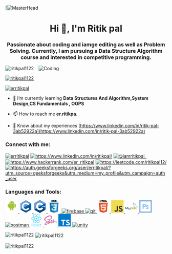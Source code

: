 [![MasterHead](https://img.freepik.com/free-photo/rear-view-programmer-working-all-night-long_1098-18697.jpg?w=996&t=st=1692968972~exp=1692969572~hmac=9d5b7940d5f5b75a1ee15c3669f509843a7e1d172ad3d65c42242cc0ff71d1b2)
<h1 align="center">Hi 👋, I'm Ritik pal</h1>
<h3 align="center">Passionate about coding and iamge editing as well as Problem Solving. Currently, I am pursuing a Data Structure Algorithm course and interested in competitive programming.</h3>

<img align="right" alt="Coding" width="400" src="https://i.pinimg.com/originals/54/e3/7d/54e37d8074ebcde1d96c77d7b2a7f310.gif">
<p align="left"> <img src="https://komarev.com/ghpvc/?username=ritikpal1122&label=Profile%20views&color=0e75b6&style=flat" alt="ritikpal1122" /> </p>

<p align="left"> <a href="https://github.com/ryo-ma/github-profile-trophy"><img src="https://github-profile-trophy.vercel.app/?username=ritikpal1122" alt="ritikpal1122" /></a> </p>

<p align="left"> <a href="https://twitter.com/erritikpal" target="blank"><img src="https://img.shields.io/twitter/follow/erritikpal?logo=twitter&style=for-the-badge" alt="erritikpal" /></a> </p>

- 🌱 I’m currently learning **Data Structures And Algorithm,System Design,CS Fundamentals , OOPS**

- 📫 How to reach me **er.ritikpa.**

- 📄 Know about my experiences [https://www.linkedin.com/in/ritik-pal-3ab52922a](https://www.linkedin.com/in/ritik-pal-3ab52922a)

<h3 align="left">Connect with me:</h3>
<p align="left">
<a href="https://twitter.com/erritikpal" target="blank"><img align="center" src="https://raw.githubusercontent.com/rahuldkjain/github-profile-readme-generator/master/src/images/icons/Social/twitter.svg" alt="erritikpal" height="30" width="40" /></a>
<a href="https://linkedin.com/in/https://www.linkedin.com/in/ritikpal/" target="blank"><img align="center" src="https://raw.githubusercontent.com/rahuldkjain/github-profile-readme-generator/master/src/images/icons/Social/linked-in-alt.svg" alt="https://www.linkedin.com/in/ritikpal/" height="30" width="40" /></a>
<a href="https://instagram.com/@iamritikpal_" target="blank"><img align="center" src="https://raw.githubusercontent.com/rahuldkjain/github-profile-readme-generator/master/src/images/icons/Social/instagram.svg" alt="@iamritikpal_" height="30" width="40" /></a>
<a href="https://www.hackerrank.com/https://www.hackerrank.com/er_ritikpal" target="blank"><img align="center" src="https://raw.githubusercontent.com/rahuldkjain/github-profile-readme-generator/master/src/images/icons/Social/hackerrank.svg" alt="https://www.hackerrank.com/er_ritikpal" height="30" width="40" /></a>
<a href="https://www.leetcode.com/https://leetcode.com/ritikpal12/" target="blank"><img align="center" src="https://raw.githubusercontent.com/rahuldkjain/github-profile-readme-generator/master/src/images/icons/Social/leet-code.svg" alt="https://leetcode.com/ritikpal12/" height="30" width="40" /></a>
<a href="https://auth.geeksforgeeks.org/user/https://auth.geeksforgeeks.org/user/erritikpal/?utm_source=geeksforgeeks&utm_medium=my_profile&utm_campaign=auth_user" target="blank"><img align="center" src="https://raw.githubusercontent.com/rahuldkjain/github-profile-readme-generator/master/src/images/icons/Social/geeks-for-geeks.svg" alt="https://auth.geeksforgeeks.org/user/erritikpal/?utm_source=geeksforgeeks&utm_medium=my_profile&utm_campaign=auth_user" height="30" width="40" /></a>
</p>

<h3 align="left">Languages and Tools:</h3>
<p align="left"> <a href="https://developer.android.com" target="_blank" rel="noreferrer"> <img src="https://raw.githubusercontent.com/devicons/devicon/master/icons/android/android-original-wordmark.svg" alt="android" width="40" height="40"/> </a> <a href="https://www.cprogramming.com/" target="_blank" rel="noreferrer"> <img src="https://raw.githubusercontent.com/devicons/devicon/master/icons/c/c-original.svg" alt="c" width="40" height="40"/> </a> <a href="https://www.w3schools.com/cpp/" target="_blank" rel="noreferrer"> <img src="https://raw.githubusercontent.com/devicons/devicon/master/icons/cplusplus/cplusplus-original.svg" alt="cplusplus" width="40" height="40"/> </a> <a href="https://www.w3schools.com/css/" target="_blank" rel="noreferrer"> <img src="https://raw.githubusercontent.com/devicons/devicon/master/icons/css3/css3-original-wordmark.svg" alt="css3" width="40" height="40"/> </a> <a href="https://firebase.google.com/" target="_blank" rel="noreferrer"> <img src="https://www.vectorlogo.zone/logos/firebase/firebase-icon.svg" alt="firebase" width="40" height="40"/> </a> <a href="https://git-scm.com/" target="_blank" rel="noreferrer"> <img src="https://www.vectorlogo.zone/logos/git-scm/git-scm-icon.svg" alt="git" width="40" height="40"/> </a> <a href="https://www.w3.org/html/" target="_blank" rel="noreferrer"> <img src="https://raw.githubusercontent.com/devicons/devicon/master/icons/html5/html5-original-wordmark.svg" alt="html5" width="40" height="40"/> </a> <a href="https://developer.mozilla.org/en-US/docs/Web/JavaScript" target="_blank" rel="noreferrer"> <img src="https://raw.githubusercontent.com/devicons/devicon/master/icons/javascript/javascript-original.svg" alt="javascript" width="40" height="40"/> </a> <a href="https://www.mysql.com/" target="_blank" rel="noreferrer"> <img src="https://raw.githubusercontent.com/devicons/devicon/master/icons/mysql/mysql-original-wordmark.svg" alt="mysql" width="40" height="40"/> </a> <a href="https://www.photoshop.com/en" target="_blank" rel="noreferrer"> <img src="https://raw.githubusercontent.com/devicons/devicon/master/icons/photoshop/photoshop-line.svg" alt="photoshop" width="40" height="40"/> </a> <a href="https://postman.com" target="_blank" rel="noreferrer"> <img src="https://www.vectorlogo.zone/logos/getpostman/getpostman-icon.svg" alt="postman" width="40" height="40"/> </a> <a href="https://reactjs.org/" target="_blank" rel="noreferrer"> <img src="https://raw.githubusercontent.com/devicons/devicon/master/icons/react/react-original-wordmark.svg" alt="react" width="40" height="40"/> </a> <a href="https://sass-lang.com" target="_blank" rel="noreferrer"> <img src="https://raw.githubusercontent.com/devicons/devicon/master/icons/sass/sass-original.svg" alt="sass" width="40" height="40"/> </a> <a href="https://www.typescriptlang.org/" target="_blank" rel="noreferrer"> <img src="https://raw.githubusercontent.com/devicons/devicon/master/icons/typescript/typescript-original.svg" alt="typescript" width="40" height="40"/> </a> <a href="https://unity.com/" target="_blank" rel="noreferrer"> <img src="https://www.vectorlogo.zone/logos/unity3d/unity3d-icon.svg" alt="unity" width="40" height="40"/> </a> </p>

<p><img align="left" src="https://github-readme-stats.vercel.app/api/top-langs?username=ritikpal1122&show_icons=true&locale=en&layout=compact" alt="ritikpal1122" /></p>

<p>&nbsp;<img align="center" src="https://github-readme-stats.vercel.app/api?username=ritikpal1122&show_icons=true&locale=en" alt="ritikpal1122" /></p>

<p><img align="center" src="https://github-readme-streak-stats.herokuapp.com/?user=ritikpal1122&" alt="ritikpal1122" /></p>
